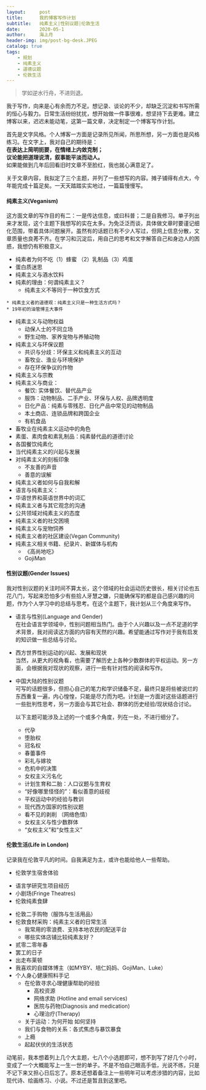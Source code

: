 ```yaml
---
layout:     post
title:      我的博客写作计划
subtitle:   纯素主义|性别议题|伦敦生活
date:       2020-05-1
author:     海上月
header-img: img/post-bg-desk.JPEG
catalog: true
tags:
    - 规划
    - 纯素主义
    - 道德议题
    - 伦敦生活
---
```

> 学如逆水行舟，不进则退。  

我于写作，向来是心有余而力不足。想记录、谈论的不少，却缺乏沉淀和书写所需的恒心与毅力。日常生活纷纷扰扰，想开始做一件事很难，想坚持下去更难。建立博客以来，迟迟未能动笔，这第一篇文章，决定制定一个博客写作计划。

首先是文字风格。个人博客一方面是记录所见所闻，所思所想，另一方面也是风格练习。在文字上，我对自己的期待是：  
	**在表达上简明扼要，在情绪上内敛克制；  
	议论能把道理说清，叙事能平淡而动人。**  
如果能做到几年后回看旧时文章不至脸红，我也就心满意足了。

关于文章内容，我拟定了三个主题，并列了一些想写的内容。摊子铺得有点大，今年能完成十篇足矣。一天天踏踏实实地过，一篇篇慢慢写。

#### **纯素主义(Veganism)**  
这方面文章的写作目的有二：一是传达信息，或曰科普；二是自我修习。单子列出来才发现，这个主题下我想写的实在太多。为免泛泛而谈，具体做文章时要谨记细化范围，带着具体问题展开。虽然有的话题已有不少人写过，但网上信息分散，文章质量也良莠不齐。在学习和沉淀后，用自己的思考和文字解答自己和身边人的困惑，我想仍有积极意义。

* 纯素者为何不吃（1）蜂蜜 （2）乳制品（3）鸡蛋
* 蛋白质迷思
* 纯素主义与酒水饮料
* 纯素的理由：何谓纯素主义？
	* 纯素主义不等同于一种饮食方式 
<!-- 饮食只是纯素主义的一个方面，但在生活中，人们常常混淆纯素主义和植物性饮食这两个概念。同时，绝大部分介绍纯素主义的文章中，作者会将纯素主义者与采取蛋/奶素、鱼素、生机饮食(raw vegan)等饮食方式的人士并列讨论。有一种常见的观念认为，纯素者践行纯素主义有健康、环保和道德伦理三种动机。这种观念的形成也是将纯素主义等同于饮食方式的认知所导致的。--> 
	* 纯素主义者的道德观：纯素主义只是一种生活方式吗？
	* 19年初的油管博主大事件
* 纯素主义与动物权益
	* 动保人士的不同立场
	* 野生动物、家养宠物与养殖动物
* 纯素主义与环保议题
	* 共识与分歧：环保主义和纯素主义的互动
	* 畜牧业、渔业与环境保护
	* 存在环保争议的作物
* 纯素主义与宗教
* 纯素主义与商业：
	* 餐饮: 实体餐饮、替代品产业
	* 服饰：动物制品、二手产业、环保与人权、品牌透明度
	* 日化产品：纯素与零残忍、日化产品中常见的动物制品
	* 本土商店、连锁品牌和跨国企业
	* 有机食品
* 畜牧业在纯素主义运动中的角色
* 素蛋、素肉食和素乳制品：纯素替代品的道德讨论   
* 各国餐饮纯素化
* 当代纯素主义的兴起与发展
* 对纯素主义的刻板印象
	* 不友善的声音
	* 善意的误解
* 纯素主义者如何与自我和解 
* 语言与纯素主义：
* 华语世界和英语世界中的词汇
* 纯素主义者与其它观念的沟通
* 公共领域对纯素主义的态度 
* 纯素主义者的社交困境
* 纯素主义与宠物饲养
* 纯素主义者的社区建设(Vegan Community)
* 纯素主义相关书籍、纪录片、新媒体与机构  
	* 《高尚地吃》
	* GojiMan
	  
#### **性别议题(Gender Issues)**  
我对性别议题的关注时间不算太长，这个领域的社会运动历史很长，相关讨论也五花八门，写起来恐怕多少有些拾人牙慧之嫌，只能确保写的都是自己感兴趣的问题，作为个人学习中的总结与思考。在这个主题下，我计划从三个角度来写作。

* 语言与性别(Language and Gender)  
	在社会语言学领域中，性别问题相当热门。由于个人兴趣以及一点不足道的学术背景，我对阅读这方面的内容有天然的兴趣。希望能通过写作对于我有启发的知识做一些总结与讨论。
* 西方世界性别运动的兴起、发展和现状   
	当然，从更大的视角看，也需要了解历史上各种少数群体的平权运动。另一方面，会根据我对现状的观察，进行一些有针对性的阅读和写作。
* 中国大陆的性别议题  
	可写的话题很多，但担心自己的笔力和学识储备不足，最终只是将些被说烂的东西重复一遍，内心惶惶，只能是尽力而为吧。计划是一方面对这些话题进行一些批判性思考，另一方面会与其它社会、群体的历史经验/现状结合讨论。  
	  
	以下主题可能涉及上述的一个或多个角度，列在一处，不进行细分了。  
	* 代孕    
	* 堕胎权	
	* 冠名权
	* 春蕾事件
	* 彩礼与嫁妆
	* 危机中的决策
	* 女权主义污名化 
	* 计划生育和二胎：人口议题与生育权
	* “好像哪里怪怪的”：看似善意的歧视
	* 平权运动中的经验与教训
	* 现代西方国家的性别议题
	* 看不见的剥削 （网络色情）
	* 女权主义与性少数群体
	* “女权主义”和“女性主义”  
  
  
  
#### **伦敦生活(Life in London)**  
记录我在伦敦平凡的时间。自我满足为主，或许也能给他人一些帮助。

* 伦敦学生宿舍体验 
<!-- 出国前得知被分配到目前的宿舍时，在网上完全搜索不到这间学生公寓的住宿体验，所以想写写在这间学生公寓和这个街区的生活体验，以及现在回看当初在选择宿舍时的一些纠结与困扰时的一些想法。 --> 
* 语言学研究生项目经历
* 小剧场(Fringe Theatres)
* 伦敦纯素食肆  
<!-- 生活在伦敦一区，时常外食探店，有些食肆给我留下深刻印象，曾反复前往，或介绍给友人，想为它们写点东西。 
		1. Purezza、Vantra Loungevity、CookDaily
		2. 真的很友好：Dishroom
		3. 纯素或纯素友好的中餐 （收藏的多，但目前吃过的还不多）-->
* 伦敦二手购物（服饰与生活用品）
* 伦敦食材采购：纯素主义者的日常生活
	* 我常用的零浪费、支持本地农民的配送平台
	* 哪些实体店铺比较纯素友好？
* 贰零二零年春  
* 罢工的日子  
* 出走布莱顿
* 我喜欢的自媒体博主（如MYBY、培仁妈妈、GojiMan、Luke）
* 个人身心健康照料手记
	* 在伦敦寻求心理健康帮助的经验
		* 高校资源 
		* 网络求助 (Hotline and email services)
		* 医院与药物(Diagnosis and medication)
		* 心理治疗(Therapy)
	* 关于运动：为何开始 如何坚持
	* 我们与食物的关系：各式焦虑与暴饮暴食
	* 上瘾
	* 起起伏伏的生活状态

动笔前，我本想着列上几个大主题，七八个小选题即可，想不到写了好几个小时，变成了一个大概能写上一生一世的单子。不是不怕自己眼高手低，光说不练，只是不记下来又担心日后忘了。原本还想着备注上一些明年可以考虑涉猎的内容，比如现代诗、绘画练习、小说。不过还是暂且到这里吧。





